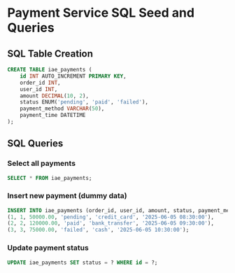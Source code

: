 # Payment Service SQL Seed and Queries

## SQL Table Creation

```sql
CREATE TABLE iae_payments (
    id INT AUTO_INCREMENT PRIMARY KEY,
    order_id INT,
    user_id INT,
    amount DECIMAL(10, 2),
    status ENUM('pending', 'paid', 'failed'),
    payment_method VARCHAR(50),
    payment_time DATETIME
);
```

## SQL Queries

### Select all payments
```sql
SELECT * FROM iae_payments;
```

### Insert new payment (dummy data)
```sql
INSERT INTO iae_payments (order_id, user_id, amount, status, payment_method, payment_time) VALUES 
(1, 1, 50000.00, 'pending', 'credit_card', '2025-06-05 08:30:00'),
(2, 2, 120000.00, 'paid', 'bank_transfer', '2025-06-05 09:30:00'),
(3, 3, 75000.00, 'failed', 'cash', '2025-06-05 10:30:00');
```

### Update payment status
```sql
UPDATE iae_payments SET status = ? WHERE id = ?;
